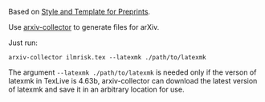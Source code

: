 Based on [Style and Template for Preprints](https://www.overleaf.com/latex/templates/style-and-template-for-preprints-arxiv-bio-arxiv/fxsnsrzpnvwc).

Use [arxiv-collector](https://github.com/djsutherland/arxiv-collector) to generate files for arXiv. 

Just run: 

```
arxiv-collector ilmrisk.tex --latexmk ./path/to/latexmk
```

The argument ```--latexmk ./path/to/latexmk``` is needed only if the verson of latexmk in TexLive is 4.63b, arxiv-collector can download the latest version of latexmk and save it in an arbitrary location for use.